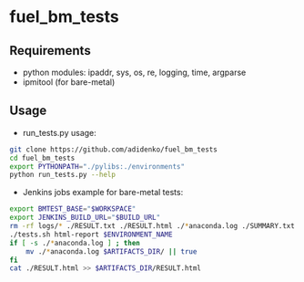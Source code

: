 fuel_bm_tests
=============

Requirements
------------
* python modules: ipaddr, sys, os, re, logging, time, argparse
* ipmitool (for bare-metal)

Usage
-----
* run_tests.py usage:

```bash
git clone https://github.com/adidenko/fuel_bm_tests
cd fuel_bm_tests
export PYTHONPATH="./pylibs:./environments"
python run_tests.py --help
```

* Jenkins jobs example for bare-metal tests:

```bash
export BMTEST_BASE="$WORKSPACE"
export JENKINS_BUILD_URL="$BUILD_URL"
rm -rf logs/* ./RESULT.txt ./RESULT.html ./*anaconda.log ./SUMMARY.txt
./tests.sh html-report $ENVIRONMENT_NAME
if [ -s ./*anaconda.log ] ; then
    mv ./*anaconda.log $ARTIFACTS_DIR/ || true
fi
cat ./RESULT.html >> $ARTIFACTS_DIR/RESULT.html
```

